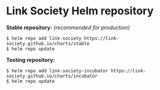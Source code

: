 # Link Society Helm repository

**Stable repository:** *(recommended for production)*

```
$ helm repo add link-society https://link-society.github.io/charts/stable
$ helm repo update
```

**Testing repository:**

```
$ helm repo add link-society-incubator https://link-society.github.io/charts/incubator
$ helm repo update
```
